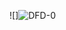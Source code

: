 ![]![DFD-0](https://user-images.githubusercontent.com/94230272/143450536-9760cfcb-f64b-4eba-9c9a-79607f2dd033.png)
